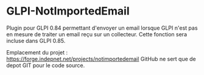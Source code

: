 GLPI-NotImportedEmail
=====================

Plugin pour GLPI 0.84 permettant d'envoyer un email lorsque GLPI n'est pas en mesure de traiter un email reçu sur un collecteur.
Cette fonction sera incluse dans GLPI 0.85.

Emplacement du projet : https://forge.indepnet.net/projects/notimportedemail GitHub ne sert que de depot GIT pour le code source.
